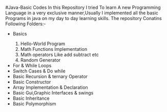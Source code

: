 #Java-Basic Codes
In this Repository I tried To learn A new Programming Language in a very exclusive manner,Usually I implemented all the basic Programs in java on my day to day learning skills.
The repository Conatins Following Folders:-
<ul>
<li>Basics</li>
<ol>
<li>Hello-World Program</li>
<li>Math Functions Implementation</li>
<li>Math operators Like add subtract etc</li>
<li>Random Generator</li>
</ol>
<li>For & While Loops</li>
<li>Switch Cases & Do while</li>
<li>Basic Recursion & ternary Operator</li>
<li>Basic Constructor</li>
<li>Array Implementation & Declaration</li>
<li>Basic Gui,Graphic Interfaces & swings</li>
<li>Basic Inheritance</li>
<li>Basic Polymorphism</li>
</ul>

